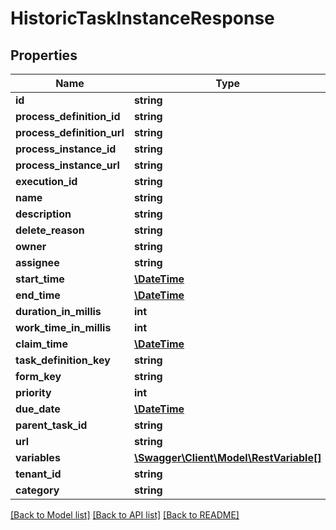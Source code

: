 # HistoricTaskInstanceResponse

## Properties
Name | Type | Description | Notes
------------ | ------------- | ------------- | -------------
**id** | **string** |  | [optional] 
**process_definition_id** | **string** |  | [optional] 
**process_definition_url** | **string** |  | [optional] 
**process_instance_id** | **string** |  | [optional] 
**process_instance_url** | **string** |  | [optional] 
**execution_id** | **string** |  | [optional] 
**name** | **string** |  | [optional] 
**description** | **string** |  | [optional] 
**delete_reason** | **string** |  | [optional] 
**owner** | **string** |  | [optional] 
**assignee** | **string** |  | [optional] 
**start_time** | [**\DateTime**](\DateTime.md) |  | [optional] 
**end_time** | [**\DateTime**](\DateTime.md) |  | [optional] 
**duration_in_millis** | **int** |  | [optional] 
**work_time_in_millis** | **int** |  | [optional] 
**claim_time** | [**\DateTime**](\DateTime.md) |  | [optional] 
**task_definition_key** | **string** |  | [optional] 
**form_key** | **string** |  | [optional] 
**priority** | **int** |  | [optional] 
**due_date** | [**\DateTime**](\DateTime.md) |  | [optional] 
**parent_task_id** | **string** |  | [optional] 
**url** | **string** |  | [optional] 
**variables** | [**\Swagger\Client\Model\RestVariable[]**](RestVariable.md) |  | [optional] 
**tenant_id** | **string** |  | [optional] 
**category** | **string** |  | [optional] 

[[Back to Model list]](../README.md#documentation-for-models) [[Back to API list]](../README.md#documentation-for-api-endpoints) [[Back to README]](../README.md)



